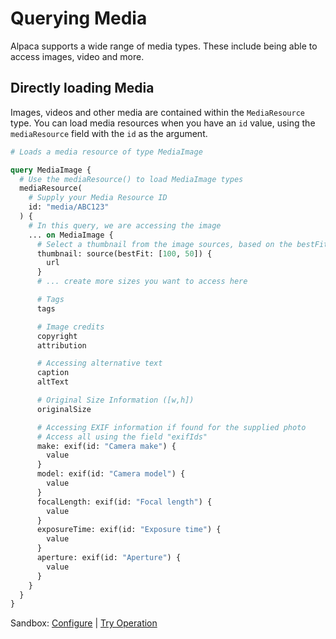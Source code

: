 # Querying Media

Alpaca supports a wide range of media types. These include being able to access
images, video and more.

## Directly loading Media

Images, videos and other media are contained within the `MediaResource` type.
You can load media resources when you have an `id` value, using the
`mediaResource` field with the `id` as the argument.

```graphql
# Loads a media resource of type MediaImage

query MediaImage {
  # Use the mediaResource() to load MediaImage types
  mediaResource(
    # Supply your Media Resource ID
    id: "media/ABC123"
  ) {
    # In this query, we are accessing the image
    ... on MediaImage {
      # Select a thumbnail from the image sources, based on the bestFit strategy
      thumbnail: source(bestFit: [100, 50]) {
        url
      }
      # ... create more sizes you want to access here

      # Tags
      tags

      # Image credits
      copyright
      attribution

      # Accessing alternative text
      caption
      altText

      # Original Size Information ([w,h])
      originalSize

      # Accessing EXIF information if found for the supplied photo
      # Access all using the field "exifIds"
      make: exif(id: "Camera make") {
        value
      }
      model: exif(id: "Camera model") {
        value
      }
      focalLength: exif(id: "Focal length") {
        value
      }
      exposureTime: exif(id: "Exposure time") {
        value
      }
      aperture: exif(id: "Aperture") {
        value
      }
    }
  }
}
```

Sandbox: [Configure](/topics/graphql/Apollo%20Sandbox/) |
[Try Operation](https://studio.apollographql.com/sandbox/explorer?explorerURLState=N4IgJg9gxgrgtgUwHYBcQC4QGIAEAZCAQzAGcdCdEwBLCgJwRIhjqgRwgDMcUBPAB3YBZBDUIBJOIQDmCADpIFARxgI6vHCLGSZ7YApw5cAVRLsUAC3ZVaAJUbNWCABQBKHhBwAbImE2jaHVkeAUYDSgDCeyYWNmdww1wAZRh+fi8NXkd-MRxoxzYccQARBJxqMHQcORAbQgB6AEEAIQBhAEYAJgBmGvD3fSRDRKKhy2oyFTVeABocAHd2QgZyKDYSEmokaR4rcqlZMoA6E44hrUCDvTKRpIQvBCgUcl34ACMkQmovHE46CDgu3Y1CuOBiThIczehDMfggYz2b0YKAAYtRniQUHRCCgENJeDdXnAPl8vFVwXEkZi0SgqgBtdoABkZcwArIyALoDQmGFheQkAX0JuBORxwUAYOOsEBWmwAXowcFkYAtCKgPKt1mQrAwFMKcAAVGQkQkoY16obDEZBdgSgIoE2Wq1QCD8Xh0ajSCwoQk4rHUN4wFDUeEWq0jRprRibbbkLy4uifYMAN3MCAAHj6ncMoIR+MHQ9nDIR4waM1n9QB5D3SLYlnBJagK0acGVSAtDZx0+YzCxcwkyz11ryNhVh8O4SNarY7ACiAA1xCjykhW3R2yGhtRuK2YEg-GugWDUulqKIcPwLBAUBB9VPo3GfjAYztLOxOGevH4ahnt+JSH0RaUIQADWCBVL+nDOBUVQ1K0hCINiwFgTU3JAYYyYlqogqEnAEBgPcEHptu0GVNUIDwYhFB4QR-IgGh4bDJhXjYUBQpAa2uZeHgyDSJYREkTB5EotA9YPNslioTggyMRhWHyGxhIZvwEAkCwCAGiC4E4JBpGwSAs7pipakrMGiBSTJsnMaxjHsYxeZqCg6kCVBQk1I0gh0E5ur0dJPI4NZCm2WUdk4OxAogAKQA)
